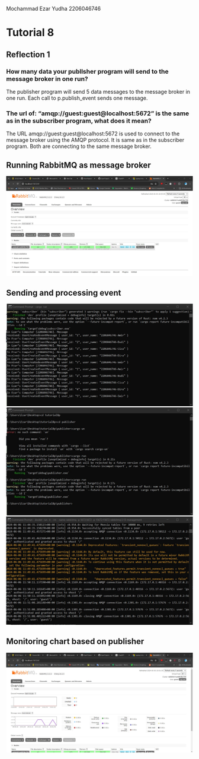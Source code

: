 Mochammad Ezar Yudha 2206046746
<h1>Tutorial 8</h1>
<h2>Reflection 1</h2>
<h3>How many data your publlsher program will send to the message broker in one
run?</h3>
The publisher program will send 5 data messages to the message broker in one run. Each call to p.publish_event sends one message.
<h3>The url of: “amqp://guest:guest@localhost:5672” is the same as in the subscriber
program, what does it mean?</h3>
The URL amqp://guest:guest@localhost:5672 is used to connect to the message broker using the AMQP protocol. It is same as in the subscriber program. Both are connecting to the same message broker.

<h2>Running RabbitMQ as message broker</h2>
<img src= "images/image1.jpg">

<h2>Sending and processing event</h2>
<img src= "images/sub_cons.jpg">
<img src= "images/pub_cons.jpg">
<img src= "images/rabbit_cons.jpg">

<h2>Monitoring chart based on publisher</h2>
<img src= "images/spikes.jpg">
